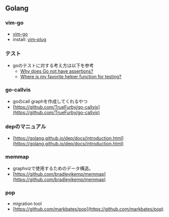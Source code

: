 ## Golang

### vim-go

+ [vim-go](https://github.com/fatih/vim-go)
+ install: [vim-plug](https://github.com/junegunn/vim-plug)

### テスト

+ goのテストに対する考え方は以下を参考
    + [Why does Go not have assertions?](https://golang.org/doc/faq#assertions)
    + [Where is my favorite helper function for testing?](https://golang.org/doc/faq#testing_framework)

### go-callvis

+ goのcall graphを作成してくれるやつ
+ [https://github.com/TrueFurby/go-callvis](https://github.com/TrueFurby/go-callvis)


### depのマニュアル

+ [https://golang.github.io/dep/docs/introduction.html](https://golang.github.io/dep/docs/introduction.html)


### memmap

+ graphvizで使用するためのデータ構造。
+ [https://github.com/bradleyjkemp/memmap](https://github.com/bradleyjkemp/memmap)

### pop

+ migration tool
+ [https://github.com/markbates/pop](https://github.com/markbates/pop)


